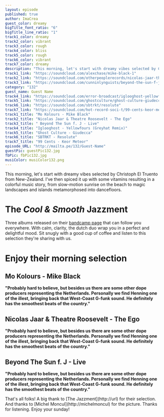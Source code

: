 ```yaml
---
layout: episode
published: true
author: ImaCrea
guest_color: dreamy
bigTitle_font_ratio: "6"
bigTitle_line_ratio: "1"
track1_color: dreamy
track2_color: vibrant
track3_color: rough
track4_color: bliss
track5_color: rough
track6_color: vibrant
track7_color: dreamy
description: "This morning, let's start with dreamy vibes selected by Christoph El Truento from New-Zealand. I've then spiced it up with some vitamins resulting in a colorful music story, from slow-motion sunrise on the beach to magic landscapes and islands metamorphosed into dancefloors. "
track1_link: "https://soundcloud.com/alexchase/mike-black-1"
track2_link: "https://soundcloud.com/otherpeoplerecords/nicolas-jaar-theatre-roosevelt"
track3_link: "https://soundcloud.com/cunninlynguists/beyond-the-sun-f-j-live"
category: "132"
guest_name: Guest Name
track4_link: "https://soundcloud.com/error-broadcast/iglooghost-yellowfours-greyhat"
track5_link: "https://soundcloud.com/ghostculture/ghost-culture-giudecca"
track6_link: "https://soundcloud.com/sbtrkt/resolute"
track7_link: "https://soundcloud.com/hot-record-soci-t/99-cents-keor-meteor?in=hot-record-soci-t/sets/99-cents-o-keor-meteor"
track1_title: "Mo Kolours - Mike Black"
track2_title: "Nicolas Jaar & Theatre Roosevelt - The Ego"
track3_title: " Beyond The Sun f. J - Live"
track4_title: "Iglooghost - Yellowfours (Greyhat Remix)"
track5_title: "Ghost Culture - Giudecca"
track6_title: "SBTRKT - Resolute"
track7_title: "99 Cents - Keor Meteor"
episode_URL: "http://mailta.pe/132/Guest-Name"
guestPic: guestPic132.jpg
fbPic: fbPic132.jpg
musiColor: musiColor132.png
---
```


<p id="introduction">
This morning, let's start with dreamy vibes selected by Christoph El Truento from New-Zealand. I've then spiced it up with some vitamins resulting in a colorful music story, from slow-motion sunrise on the beach to magic landscapes and islands metamorphosed into dancefloors. 
</p>

# The _Cool & Smooth_ Jazzment
Three albums released on their [bandcamp page](http://url "check their bandcamp folks !") that can follow you everywhere. With calm, clarity, the dutch duo wrap you in a perfect and delightful mood. Sit snugly with a good cup of coffee and listen to this selection they're sharing with us.

# Enjoy their morning selection

## Mo Kolours - Mike Black
**"**Probably hard to believe, but besides us there are some other dope producers representing the Netherlands. Personally we find Henning one of the illest, bringing back that West-Coast G-funk sound. He definitely has the smoothest beats of the country.**"**

## Nicolas Jaar & Theatre Roosevelt - The Ego
**"**Probably hard to believe, but besides us there are some other dope producers representing the Netherlands. Personally we find Henning one of the illest, bringing back that West-Coast G-funk sound. He definitely has the smoothest beats of the country.**"**

## Beyond The Sun f. J - Live
**"**Probably hard to believe, but besides us there are some other dope producers representing the Netherlands. Personally we find Henning one of the illest, bringing back that West-Coast G-funk sound. He definitely has the smoothest beats of the country.**"**

<p id="outroduction">
That's all folks! A big thank to [The Jazzment](http://url) for their selection. And thanks to [Michel Moncul](http://michelmoncul) for the picture. Thanks for listening. Enjoy your sunday!
</p>